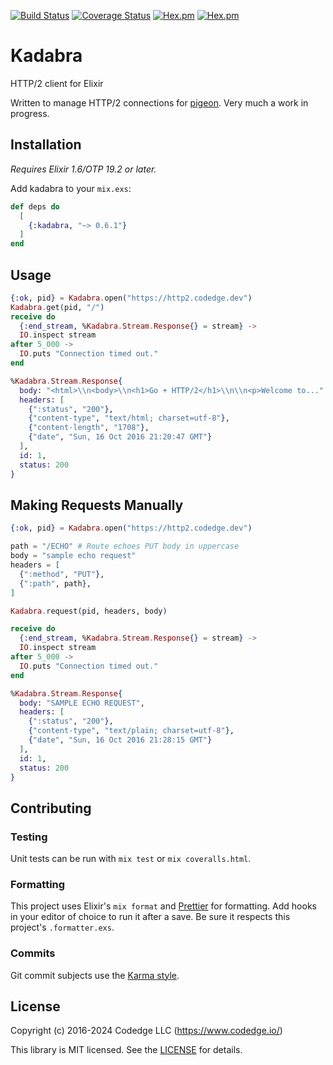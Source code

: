 [![Build Status](https://travis-ci.org/codedge-llc/kadabra.svg?branch=master)](https://travis-ci.org/codedge-llc/kadabra)
[![Coverage Status](https://coveralls.io/repos/github/codedge-llc/kadabra/badge.svg?branch=master)](https://coveralls.io/github/codedge-llc/kadabra?branch=master)
[![Hex.pm](http://img.shields.io/hexpm/v/kadabra.svg)](https://hex.pm/packages/kadabra)
[![Hex.pm](http://img.shields.io/hexpm/dt/kadabra.svg)](https://hex.pm/packages/kadabra)

# Kadabra

HTTP/2 client for Elixir

Written to manage HTTP/2 connections for [pigeon](https://github.com/codedge-llc/pigeon). Very much a work in progress.

## Installation

_Requires Elixir 1.6/OTP 19.2 or later._

Add kadabra to your `mix.exs`:

```elixir
def deps do
  [
    {:kadabra, "~> 0.6.1"}
  ]
end
```

## Usage

```elixir
{:ok, pid} = Kadabra.open("https://http2.codedge.dev")
Kadabra.get(pid, "/")
receive do
  {:end_stream, %Kadabra.Stream.Response{} = stream} ->
  IO.inspect stream
after 5_000 ->
  IO.puts "Connection timed out."
end

%Kadabra.Stream.Response{
  body: "<html>\\n<body>\\n<h1>Go + HTTP/2</h1>\\n\\n<p>Welcome to..."
  headers: [
    {":status", "200"},
    {"content-type", "text/html; charset=utf-8"},
    {"content-length", "1708"},
    {"date", "Sun, 16 Oct 2016 21:20:47 GMT"}
  ],
  id: 1,
  status: 200
}
```

## Making Requests Manually

```elixir
{:ok, pid} = Kadabra.open("https://http2.codedge.dev")

path = "/ECHO" # Route echoes PUT body in uppercase
body = "sample echo request"
headers = [
  {":method", "PUT"},
  {":path", path},
]

Kadabra.request(pid, headers, body)

receive do
  {:end_stream, %Kadabra.Stream.Response{} = stream} ->
  IO.inspect stream
after 5_000 ->
  IO.puts "Connection timed out."
end

%Kadabra.Stream.Response{
  body: "SAMPLE ECHO REQUEST",
  headers: [
    {":status", "200"},
    {"content-type", "text/plain; charset=utf-8"},
    {"date", "Sun, 16 Oct 2016 21:28:15 GMT"}
  ],
  id: 1,
  status: 200
}
```

## Contributing

### Testing

Unit tests can be run with `mix test` or `mix coveralls.html`.

### Formatting

This project uses Elixir's `mix format` and [Prettier](https://prettier.io) for formatting.
Add hooks in your editor of choice to run it after a save. Be sure it respects this project's
`.formatter.exs`.

### Commits

Git commit subjects use the [Karma style](http://karma-runner.github.io/5.0/dev/git-commit-msg.html).

## License

Copyright (c) 2016-2024 Codedge LLC (https://www.codedge.io/)

This library is MIT licensed. See the [LICENSE](https://github.com/codedge-llc/kadabra/blob/master/LICENSE) for details.
